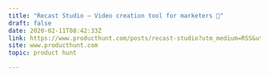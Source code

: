 ```yaml
---
title: "Recast Studio — Video creation tool for marketers 🚀"
draft: false
date: 2020-02-11T08:42:33Z
link: https://www.producthunt.com/posts/recast-studio?utm_medium=RSS&utm_source=hune
site: www.producthunt.com
topic: product hunt  

---
```


